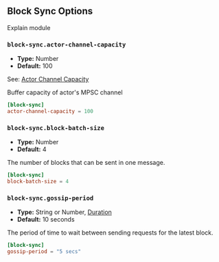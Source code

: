 ## Block Sync Options

Explain module

### `block-sync.actor-channel-capacity`

- **Type:** Number
- **Default:** $100$

See: [Actor Channel Capacity](glossary#actor-channel-capacity)

Buffer capacity of actor's MPSC channel

```toml
[block-sync]
actor-channel-capacity = 100
```

### `block-sync.block-batch-size`

- **Type:** Number
- **Default:** $4$

The number of blocks that can be sent in one message.

```toml
[block-sync]
block-batch-size = 4
```

### `block-sync.gossip-period`

- **Type:** String or Number, [Duration](glossary#type-duration)
- **Default:** 10 seconds

The period of time to wait between sending requests for the latest block.

```toml
[block-sync]
gossip-period = "5 secs"
```
